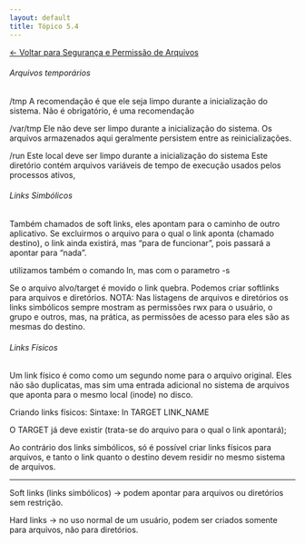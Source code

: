 ```yaml
---
layout: default 
title: Tópico 5.4
---
```


[← Voltar para Segurança e Permissão de Arquivos](/linux-essentials/01-book-lpi/Topico-05-Seguranca-e-Permissao-de-Arquivos/)

###### Arquivos temporários
/tmp 
    A recomendação é que ele seja limpo durante a inicialização do sistema.
    Não é obrigatório, é uma recomendação

/var/tmp
    Ele não deve ser limpo durante a inicialização do sistema.
    Os arquivos armazenados aqui geralmente persistem entre as reinicializações.

/run
    Este local deve ser limpo durante a inicialização do sistema
    Este diretório contém arquivos variáveis de tempo de execução usados pelos processos ativos,


###### Links Simbólicos
Também chamados de soft links, eles apontam para o caminho de outro aplicativo.
Se excluirmos o arquivo para o qual o link aponta (chamado destino), o link ainda existirá, mas “para de
funcionar”, pois passará a apontar para “nada”.

utilizamos também o comando ln, mas com o parametro -s 

Se o arquivo alvo/target é movido o link quebra.
Podemos criar softlinks para arquivos e diretórios.
NOTA: Nas listagens de arquivos e diretórios os links simbólicos sempre mostram as permissões
rwx para o usuário, o grupo e outros, mas, na prática, as permissões de acesso para eles são as
mesmas do destino.

###### Links Físicos
Um link físico é como como um segundo nome para o arquivo original. Eles não são duplicatas,
mas sim uma entrada adicional no sistema de arquivos que aponta para o mesmo local (inode)
no disco.

Criando links físicos:
Sintaxe:
    ln TARGET LINK_NAME

O TARGET já deve existir (trata-se do arquivo para o qual o link apontará);

Ao contrário dos links simbólicos, só é possível criar links físicos para arquivos, e tanto o link
quanto o destino devem residir no mesmo sistema de arquivos.

----
Soft links (links simbólicos) → podem apontar para arquivos ou diretórios sem restrição.

Hard links → no uso normal de um usuário, podem ser criados somente para arquivos, não para diretórios.